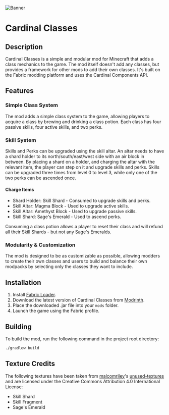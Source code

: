 ![Banner](banner.png)
# Cardinal Classes

## Description

Cardinal Classes is a simple and modular mod for Minecraft that adds a class mechanics to the game.
The mod itself doesn't add any classes, but provides a framework for other mods to add their own classes.
It's built on the Fabric modding platform and uses the Cardinal Components API.

## Features

### Simple Class System
The mod adds a simple class system to the game, allowing players
to acquire a class by brewing and drinking a class potion.
Each class has four passive skills, four active skills, and two perks.

### Skill System
Skills and Perks can be upgraded using the skill altar.
An altar needs to have a shard holder to its north/south/east/west side with an air block in between.
By placing a shard on a holder, and charging the altar with the relevant item, the player can step on it and upgrade skills and perks.
Skills can be upgraded three times from level 0 to level 3, while only one of the two perks can be ascended once.

#### Charge Items

- Shard Holder: Skill Shard - Consumed to upgrade skills and perks.
- Skill Altar: Magma Block - Used to upgrade active skills.
- Skill Altar: Amethyst Block - Used to upgrade passive skills.
- Skill Shard: Sage's Emerald - Used to ascend perks.

Consuming a class potion allows a player to reset their class and will
refund all their Skill Shards - but not any Sage's Emeralds.

### Modularity & Customization
The mod is designed to be as customizable as possible,
allowing modders to create their own classes and users to
build and balance their own modpacks by selecting only the classes they want to include.

## Installation

1. Install [Fabric Loader](https://fabricmc.net/use/).
2. Download the latest version of Cardinal Classes from [Modrinth](https://modrinth.com/mod/cardinal-classes/versions).
3. Place the downloaded .jar file into your `mods` folder.
4. Launch the game using the Fabric profile.

## Building

To build the mod, run the following command in the project root directory:

```bash
./gradlew build
```

## Texture Credits
The following textures have been taken from [malcomriley](https://github.com/malcolmriley)'s [unused-textures](https://github.com/malcolmriley/unused-textures)
and are licensed under the Creative Commons Attribution 4.0 International License:
- Skill Shard
- Skill Fragment
- Sage's Emerald
